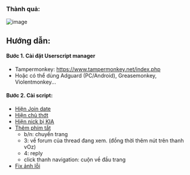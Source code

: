 ### Thành quả:
![image](https://github.com/megai2k14/voz/assets/166976878/33b42724-662b-4dbb-935c-fd3f2c0928d7)

## Hướng dẫn:

#### Bước 1. Cài đặt Userscript manager
  - Tampermonkey: https://www.tampermonkey.net/index.php
  - Hoặc có thể dùng Adguard (PC/Android), Greasemonkey, Violentmonkey...

#### Bước 2. Cài script:
  - [Hiện Join date](https://github.com/megai2k14/voz/raw/master/Hi%E1%BB%87n%20Join%20date.user.js)
  - [Hiện chủ thớt](https://github.com/megai2k14/voz/raw/master/O%C3%A1nh%20d%E1%BA%A5u%20ch%E1%BB%A7%20th%E1%BB%9Bt.user.js)
  - [Hiện nick bị KIA](https://github.com/megai2k14/voz/raw/master/Hi%E1%BB%87n%20nick%20b%E1%BB%8B%20KIA.user.js)
  - [Thêm phím tắt](https://github.com/megai2k14/voz/raw/master/Th%C3%AAm%20ph%C3%ADm%20t%E1%BA%AFt%20cho%20vOz.user.js)
    - b/n: chuyển trang
    - 3: về forum của thread đang xem. (đồng thời thêm nút trên thanh vOz)
    - 4: reply
    - click thanh navigation: cuộn về đầu trang
  - [Fix ảnh lỗi](https://github.com/megai2k14/voz/raw/master/Fix%20%E1%BA%A3nh%20l%E1%BB%97i.user.js)
